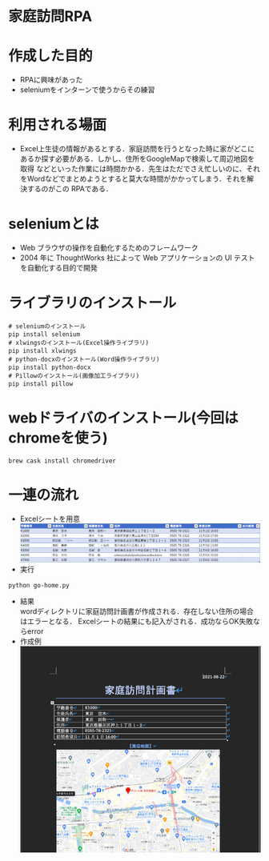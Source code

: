 # 家庭訪問RPA

# 作成した目的
- RPAに興味があった
- seleniumをインターンで使うからその練習

# 利用される場面
- Excel上生徒の情報があるとする．家庭訪問を行うとなった時に家がどこにあるか探す必要がある．しかし、住所をGoogleMapで検索して周辺地図を取得
などといった作業には時間かかる．先生はただでさえ忙しいのに、それをWordなどでまとめようとすると莫大な時間がかかってしまう．それを解決するのがこの
RPAである．

# seleniumとは
- Web ブラウザの操作を自動化するためのフレームワーク
- 2004 年に ThoughtWorks 社によって Web アプリケーションの UI テストを自動化する目的で開発

# ライブラリのインストール
~~~
# seleniumのインストール
pip install selenium
# xlwingsのインストール(Excel操作ライブラリ)
pip install xlwings
# python-docxのインストール(Word操作ライブラリ)
pip install python-docx
# Pillowのインストール(画像加工ライブラリ)
pip install pillow
~~~

# webドライバのインストール(今回はchromeを使う)
~~~
brew cask install chromedriver
~~~

# 一連の流れ
- Excelシートを用意<br>
![table](img/img_md1.png)
- 実行
~~~
python go-home.py
~~~
- 結果<br>
wordディレクトリに家庭訪問計画書が作成される．存在しない住所の場合はエラーとなる．
Excelシートの結果にも記入がされる．成功ならOK失敗ならerror
- 作成例
![table](img/img_md2.png)

